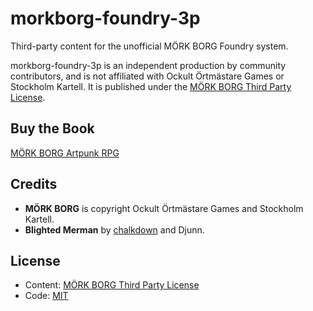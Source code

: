 # morkborg-foundry-3p

Third-party content for the unofficial MÖRK BORG Foundry system.

morkborg-foundry-3p is an independent production by community contributors, and is not affiliated with Ockult Örtmästare Games or Stockholm Kartell. It is published under the [MÖRK BORG Third Party License](https://morkborg.com/license/).

## Buy the Book
[MÖRK BORG Artpunk RPG](https://frialigan.se/en/store/?product_id=4529866506377)

## Credits
  * **MÖRK BORG** is copyright Ockult Örtmästare Games and Stockholm Kartell.
  * **Blighted Merman** by [chalkdown](https://chalkdown.itch.io/) and Djunn.

## License
  * Content: [MÖRK BORG Third Party License](https://morkborg.com/license/)
  * Code: [MIT](https://en.wikipedia.org/wiki/MIT_License)
